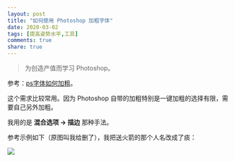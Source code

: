 ```yaml
---
layout: post
title: "如何使用 Photoshop 加粗字体"
date: 2020-03-02
tags: [提高姿势水平,工具]
comments: true
share: true
---
```


> 为创造产值而学习 Photoshop。

参考：[ps字体如何加粗](https://jingyan.baidu.com/article/93f9803fddea2ba0e46f55fc.html)。

这个需求比较常用。因为 Photoshop 自带的加粗特别是一键加粗的选择有限，需要自己另外加粗。

我用的是 **混合选项 → 描边** 那种手法。

参考示例如下（原图叫我给删了），我把送火箭的那个人名改成了痰：

![](https://i.loli.net/2020/03/02/NLUZpj9gB8vbGlw.jpg)
